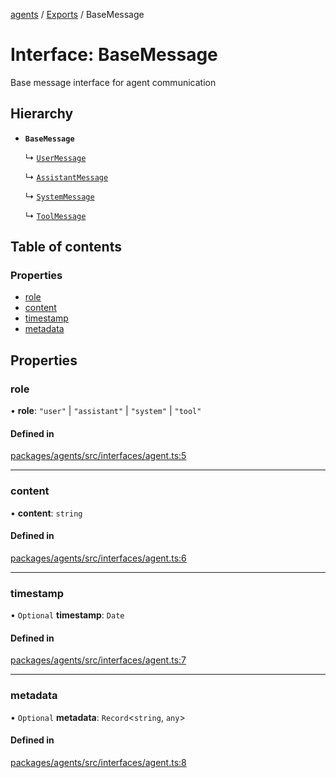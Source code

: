 <!-- 
 ⚠️  AUTO-GENERATED FILE - DO NOT EDIT MANUALLY
 This file is automatically generated by scripts/docs-generator.js
 To make changes, edit the source TypeScript files or update the generator script
-->

[agents](../../) / [Exports](../modules) / BaseMessage

# Interface: BaseMessage

Base message interface for agent communication

## Hierarchy

- **`BaseMessage`**

  ↳ [`UserMessage`](UserMessage)

  ↳ [`AssistantMessage`](AssistantMessage)

  ↳ [`SystemMessage`](SystemMessage)

  ↳ [`ToolMessage`](ToolMessage)

## Table of contents

### Properties

- [role](BaseMessage#role)
- [content](BaseMessage#content)
- [timestamp](BaseMessage#timestamp)
- [metadata](BaseMessage#metadata)

## Properties

### role

• **role**: ``"user"`` \| ``"assistant"`` \| ``"system"`` \| ``"tool"``

#### Defined in

[packages/agents/src/interfaces/agent.ts:5](https://github.com/woojubb/robota/blob/e1b7b651a85a9b93f075b6523ec8de869e77f12c/packages/agents/src/interfaces/agent.ts#L5)

___

### content

• **content**: `string`

#### Defined in

[packages/agents/src/interfaces/agent.ts:6](https://github.com/woojubb/robota/blob/e1b7b651a85a9b93f075b6523ec8de869e77f12c/packages/agents/src/interfaces/agent.ts#L6)

___

### timestamp

• `Optional` **timestamp**: `Date`

#### Defined in

[packages/agents/src/interfaces/agent.ts:7](https://github.com/woojubb/robota/blob/e1b7b651a85a9b93f075b6523ec8de869e77f12c/packages/agents/src/interfaces/agent.ts#L7)

___

### metadata

• `Optional` **metadata**: `Record`\<`string`, `any`\>

#### Defined in

[packages/agents/src/interfaces/agent.ts:8](https://github.com/woojubb/robota/blob/e1b7b651a85a9b93f075b6523ec8de869e77f12c/packages/agents/src/interfaces/agent.ts#L8)

